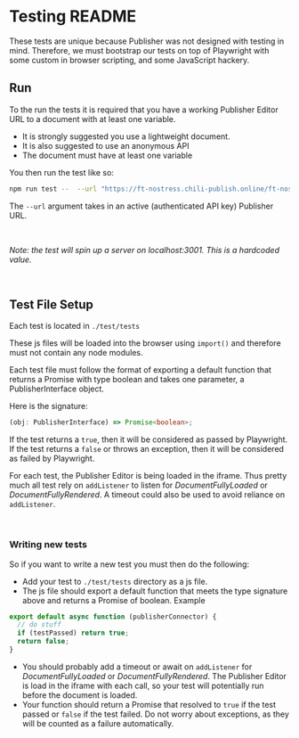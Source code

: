 # Testing README

These tests are unique because Publisher was not designed with testing in mind. Therefore, we must bootstrap our tests on top of Playwright with some custom in browser scripting, and some JavaScript hackery.

## Run

To the run the tests it is required that you have a working Publisher Editor URL to a document with at least one variable.

- It is strongly suggested you use a lightweight document.
- It is also suggested to use an anonymous API
- The document must have at least one variable

You then run the test like so:

```bash
npm run test --  --url "https://ft-nostress.chili-publish.online/ft-nostress/editor_html.aspx?doc=708c426d-969c-49c5-98d5-0d7c0a09a3ab&apiKey=RFdcWfIj_xkLyi+1aczJq7luzqgKrR7sUnXFWly5xDaNTg+FjXetCMGDQXq1B+j73"
```
The `--url` argument takes in an active (authenticated API key) Publisher URL.

<br/>

*Note: the test will spin up a server on localhost:3001. This is a hardcoded value.*

<br/>

## Test File Setup

Each test is located in `./test/tests`

These js files will be loaded into the browser using `import()` and therefore must not contain any node modules.

Each test file must follow the format of exporting a default function that returns a Promise with type boolean and takes one parameter, a PublisherInterface object.

Here is the signature:

```typescript
(obj: PublisherInterface) => Promise<boolean>;
```

If the test returns a `true`, then it will be considered as passed by Playwright. If the test returns a `false` or throws an exception, then it will be considered as failed by Playwright.

For each test, the Publisher Editor is being loaded in the iframe. Thus pretty much all test rely on `addListener` to listen for _DocumentFullyLoaded_ or _DocumentFullyRendered_. A timeout could also be used to avoid reliance on `addListener`.

<br/>

### Writing new tests
So if you want to write a new test you must then do the following:

- Add your test to `./test/tests` directory as a js file.
- The js file should export a default function that meets the type signature above and returns a Promise of boolean. Example

```javascript
export default async function (publisherConnector) {
  // do stuff
  if (testPassed) return true;
  return false;
}
```

- You should probably add a timeout or await on `addListener` for _DocumentFullyLoaded_ or _DocumentFullyRendered_. The Publisher Editor is load in the iframe with each call, so your test will potentially run before the document is loaded.
- Your function should return a Promise that resolved to `true` if the test passed or `false` if the test failed. Do not worry about exceptions, as they will be counted as a failure automatically.
